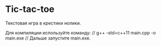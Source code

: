 # Tic-tac-toe

Текстовая игра в крестики нолики.

Для компиляции используйте команду: //
g++ -std=c++11 main.cpp -o main.exe //
Дальше запустите main.exe.
